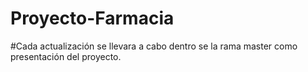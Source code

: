 # Proyecto-Farmacia
#Cada actualización se llevara a cabo dentro se la rama master como presentación del proyecto.
